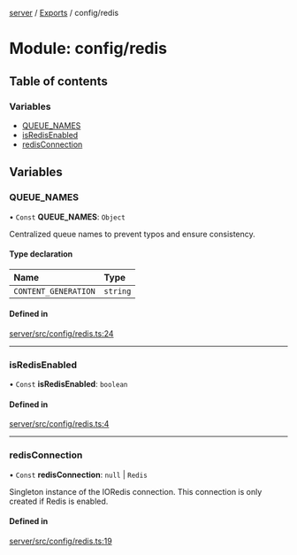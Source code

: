 [server](../README.md) / [Exports](../modules.md) / config/redis

# Module: config/redis

## Table of contents

### Variables

- [QUEUE\_NAMES](config_redis.md#queue_names)
- [isRedisEnabled](config_redis.md#isredisenabled)
- [redisConnection](config_redis.md#redisconnection)

## Variables

### QUEUE\_NAMES

• `Const` **QUEUE\_NAMES**: `Object`

Centralized queue names to prevent typos and ensure consistency.

#### Type declaration

| Name | Type |
| :------ | :------ |
| `CONTENT_GENERATION` | `string` |

#### Defined in

[server/src/config/redis.ts:24](https://github.com/niklas-joh/french-learning-platform/blob/f88c80a984d39a715bd427891d156cc94cff3831/server/src/config/redis.ts#L24)

___

### isRedisEnabled

• `Const` **isRedisEnabled**: `boolean`

#### Defined in

[server/src/config/redis.ts:4](https://github.com/niklas-joh/french-learning-platform/blob/f88c80a984d39a715bd427891d156cc94cff3831/server/src/config/redis.ts#L4)

___

### redisConnection

• `Const` **redisConnection**: ``null`` \| `Redis`

Singleton instance of the IORedis connection.
This connection is only created if Redis is enabled.

#### Defined in

[server/src/config/redis.ts:19](https://github.com/niklas-joh/french-learning-platform/blob/f88c80a984d39a715bd427891d156cc94cff3831/server/src/config/redis.ts#L19)

